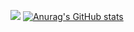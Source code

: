 ![](https://visitor-badge.glitch.me/badge?page_id=aotumanbiu.readme)
[![Anurag's GitHub stats](https://github-readme-stats.vercel.app/api?username=aotumanbiu)](https://github.com/anuraghazra/github-readme-stats)
